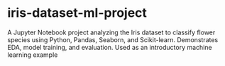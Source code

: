 # iris-dataset-ml-project
A Jupyter Notebook project analyzing the Iris dataset to classify flower species using Python, Pandas, Seaborn, and Scikit-learn. Demonstrates EDA, model training, and evaluation. Used as an introductory machine learning example
